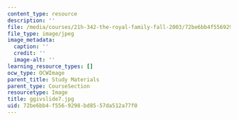 ```yaml
---
content_type: resource
description: ''
file: /media/courses/21h-342-the-royal-family-fall-2003/72be6bb4f5569298bd8557da512a77f0_ggivslide7.jpg
file_type: image/jpeg
image_metadata:
  caption: ''
  credit: ''
  image-alt: ''
learning_resource_types: []
ocw_type: OCWImage
parent_title: Study Materials
parent_type: CourseSection
resourcetype: Image
title: ggivslide7.jpg
uid: 72be6bb4-f556-9298-bd85-57da512a77f0
---
```

